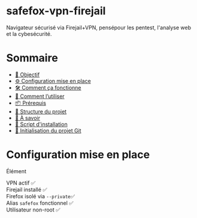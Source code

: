 # safefox-vpn-firejail
Navigateur sécurisé via Firejail+VPN, pensépour les pentest, l'analyse web et la cybesécurité.

# Sommaire
- [🎯 Objectif](#-objectif)
- [⚙️ Configuration mise en place](#️-configuration-mise-en-place)
- [🛠️ Comment ça fonctionne](#-comment-ça-fonctionne)
- [🚀 Comment l’utiliser](#-comment-lutiliser)
- [📦 Prérequis](#-prérequis)
- [📁 Structure du projet](#-structure-du-projet)
- [🧠 À savoir](#-à-savoir)
- [🔧 Script d'installation](#-script-dinstallation)
- [🧪 Initialisation du projet Git](#-initialisation-du-projet-git)

# Configuration mise en place

  Élément                            
 
 VPN actif  ✅          
 Firejail installé ✅          
 Firefox isolé via `--private`✅          
 Alias `safefox` fonctionnel ✅          
  Utilisateur non-root ✅          
